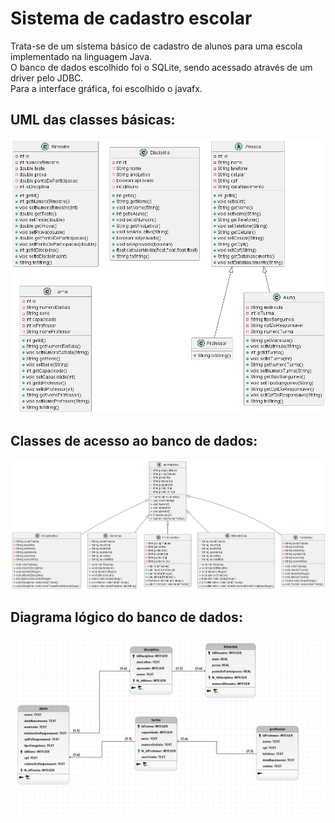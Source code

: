 # Sistema de cadastro escolar
Trata-se de um sistema básico de cadastro de alunos para uma escola implementado na linguagem Java.  
O banco de dados escolhido foi o SQLite, sendo acessado através de um driver pelo JDBC.  
Para a interface gráfica, foi escolhido o javafx.

## UML das classes básicas:
![UML das classes básicas](DiagramaDasEntidades.png "Classes")

## Classes de acesso ao banco de dados:
![UML das classes de acesso ao banco de dados](DiagramaDoBanco.png "Acesso ao banco")

## Diagrama lógico do banco de dados:
![Diagrama lógico do banco de dados](DiagramaLogicoBanco.jpg)

